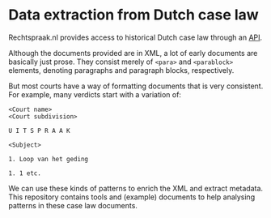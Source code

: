 Data extraction from Dutch case law
===================================

Rechtspraak.nl provides access to historical Dutch case law through an [API](http://www.rechtspraak.nl/Uitspraken-en-Registers/Uitspraken/Open-Data/Pages/default.aspx). 

Although the documents provided are in XML, a lot of early documents are basically just prose. They consist merely of `<para>` and `<parablock>` elements, denoting paragraphs and paragraph blocks, respectively. 

But most courts have a way of formatting documents that is very consistent. For example, many verdicts start with a variation of:

    <Court name>
    <Court subdivision>

    U I T S P R A A K
    
    <Subject>
    
    1. Loop van het geding
    
    1. 1 etc.
    
We can use these kinds of patterns to enrich the XML and extract metadata. This repository contains tools and (example) documents to help analysing patterns in these case law documents.
